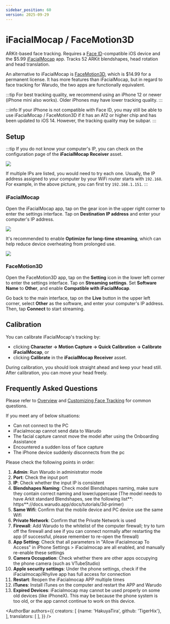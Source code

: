 ```yaml
---
sidebar_position: 60
version: 2025-09-29
---
```


# iFacialMocap / FaceMotion3D

ARKit-based face tracking. Requires a [Face ID](https://support.apple.com/en-us/HT208109)-compatible iOS device and the $5.99 [iFacialMocap](https://apps.apple.com/us/app/id1489470545) app. Tracks 52 ARKit blendshapes, head rotation and head translation.

An alternative to iFacialMocap is [FaceMotion3D](https://apps.apple.com/us/app/facemotion3d/id1507538005), which is $14.99 for a permanent license. It has more features than iFacialMocap, but in regard to face tracking for Warudo, the two apps are functionally equivalent.

:::tip
For best tracking quality, we recommend using an iPhone 12 or newer (iPhone mini also works). Older iPhones may have lower tracking quality.
:::

:::info
If your iPhone is not compatible with Face ID, you may still be able to use iFacialMocap / FaceMotion3D if it has an A12 or higher chip and has been updated to iOS 14. However, the tracking quality may be subpar.
:::

## Setup

:::tip
If you do not know your computer's IP, you can check on the configuration page of the **iFacialMocap Receiver** asset.

![](/doc-img/en-ifacialmocap-1.png)

If multiple IPs are listed, you would need to try each one. Usually, the IP address assigned to your computer by your WiFi router starts with `192.168`. For example, in the above picture, you can first try `192.168.1.151`.
:::

### iFacialMocap

Open the iFacialMocap app, tap on the gear icon in the upper right corner to enter the settings interface. Tap on **Destination IP address** and enter your computer's IP address.

![](/doc-img/zh-ifacialmocap-1.webp)

It's recommended to enable **Optimize for long-time streaming**, which can help reduce device overheating from prolonged use.

![](/doc-img/zh-ifacialmocap-3.webp)

### FaceMotion3D

Open the FaceMotion3D app, tap on the **Setting** icon in the lower left corner to enter the settings interface. Tap on **Streaming settings**. Set **Software Name** to **Other**, and enable **Compatible with iFacialMocap**.

Go back to the main interface, tap on the **Live** button in the upper left corner, select **Other** as the software, and enter your computer's IP address. Then, tap **Connect** to start streaming.

## Calibration

You can calibrate iFacialMocap's tracking by:
* clicking **Character → Motion Capture → Quick Calibration → Calibrate iFacialMocap**, or
* clicking **Calibrate** in the **iFacialMocap Receiver** asset.

During calibration, you should look straight ahead and keep your head still. After calibration, you can move your head freely.

## Frequently Asked Questions

Please refer to [Overview](overview#FAQ) and [Customizing Face Tracking](face-tracking#FAQ) for common questions.

If you meet any of below situations:

- Can not connect to the PC  
- iFacialmocap cannot send data to Warudo  
- The facial capture cannot move the model after using the Onboarding Assistance  
- Encountered a sudden loss of face capture  
- The iPhone device suddenly disconnects from the pc

Please check the following points in order:

1. **Admin**: Run Warudo in administrator mode
2. **Port**: Check the input port
3. **IP**: Check whether the input IP is consistent
4. **Blendshapes Naming**: Check model Blendshapes naming, make sure they contain correct naming and lower/uppercase (The model needs to have Arkit standard Blendshapes, see the following list**: https**://docs.warudo.app/docs/tutorials/3d-primer)
5. **Same Wifi**: Confirm that the mobile device and PC device use the same Wifi
6. **Private Network**: Confirm that the Private Network is used
7. **Firewall**: Add Warudo to the whitelist of the computer firewall; try to turn off the firewall and see if you can connect normally after restarting the app (if successful, please remember to re-open the firewall)
8. **App Setting**: Check that all parameters in "Allow iFacialmocap To Access" in iPhone Settings > iFacialmocap are all enabled, and manually re-enable these settings
9. **Camera Occupation**: Check whether there are other apps occupying the phone camera (such as VTubeStudio)
10. **Apple security settings**: Under the phone settings, check if the iFacialmocap/Rhylive app has full access for connection
11. **Restart**: Reopen the iFacialmocap APP multiple times
12. **iTunes**: Install iTunes on the computer and restart the APP and Warudo
13. **Expired Devices**:  iFacialmocap may cannot be used properly on some old devices (like iPhoneX). This may be because the phone system is too old, or the app cannot continue to work on this device.

<AuthorBar authors={{
  creators: [
    {name: 'HakuyaTira', github: 'TigerHix'},
  ],
  translators: [
  ],
}} />
